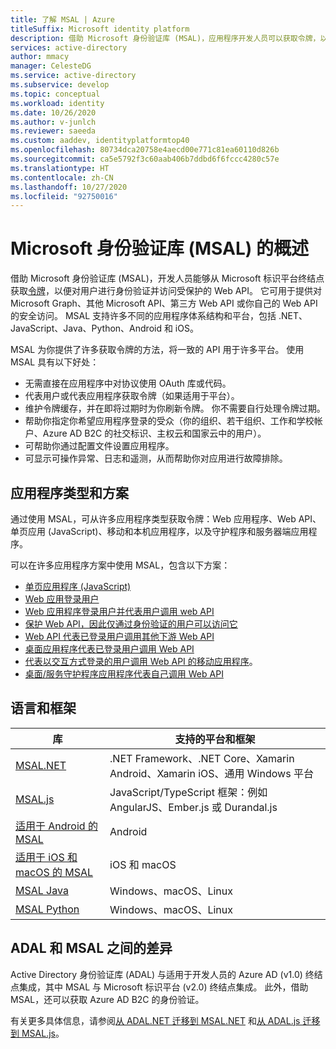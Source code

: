 ```yaml
---
title: 了解 MSAL | Azure
titleSuffix: Microsoft identity platform
description: 借助 Microsoft 身份验证库 (MSAL)，应用程序开发人员可以获取令牌，以调用受保护的 Web API。 这些 Web API 可以是 Microsoft Graph、其他 Microsoft API、第三方 Web API 或你自己的 Web API。 MSAL 支持多个应用程序体系结构和平台。
services: active-directory
author: mmacy
manager: CelesteDG
ms.service: active-directory
ms.subservice: develop
ms.topic: conceptual
ms.workload: identity
ms.date: 10/26/2020
ms.author: v-junlch
ms.reviewer: saeeda
ms.custom: aaddev, identityplatformtop40
ms.openlocfilehash: 80734dca20758e4aecd00e771c81ea60110d826b
ms.sourcegitcommit: ca5e5792f3c60aab406b7ddbd6f6fccc4280c57e
ms.translationtype: HT
ms.contentlocale: zh-CN
ms.lasthandoff: 10/27/2020
ms.locfileid: "92750016"
---
```

# <a name="overview-of-microsoft-authentication-library-msal"></a>Microsoft 身份验证库 (MSAL) 的概述
借助 Microsoft 身份验证库 (MSAL)，开发人员能够从 Microsoft 标识平台终结点获取[令牌](developer-glossary.md#security-token)，以便对用户进行身份验证并访问受保护的 Web API。 它可用于提供对 Microsoft Graph、其他 Microsoft API、第三方 Web API 或你自己的 Web API 的安全访问。 MSAL 支持许多不同的应用程序体系结构和平台，包括 .NET、JavaScript、Java、Python、Android 和 iOS。

MSAL 为你提供了许多获取令牌的方法，将一致的 API 用于许多平台。 使用 MSAL 具有以下好处：

* 无需直接在应用程序中对协议使用 OAuth 库或代码。
* 代表用户或代表应用程序获取令牌（如果适用于平台）。
* 维护令牌缓存，并在即将过期时为你刷新令牌。 你不需要自行处理令牌过期。
* 帮助你指定你希望应用程序登录的受众（你的组织、若干组织、工作和学校帐户、Azure AD B2C 的社交标识、主权云和国家云中的用户）。
* 可帮助你通过配置文件设置应用程序。
* 可显示可操作异常、日志和遥测，从而帮助你对应用进行故障排除。

## <a name="application-types-and-scenarios"></a>应用程序类型和方案
通过使用 MSAL，可从许多应用程序类型获取令牌：Web 应用程序、Web API、单页应用 (JavaScript)、移动和本机应用程序，以及守护程序和服务器端应用程序。

可以在许多应用程序方案中使用 MSAL，包含以下方案：

* [单页应用程序 (JavaScript)](scenario-spa-overview.md)
* [Web 应用登录用户](scenario-web-app-sign-user-overview.md)
* [Web 应用程序登录用户并代表用户调用 web API](scenario-web-app-call-api-overview.md)
* [保护 Web API，因此仅通过身份验证的用户可以访问它](scenario-protected-web-api-overview.md)
* [Web API 代表已登录用户调用其他下游 Web API](scenario-web-api-call-api-overview.md)
* [桌面应用程序代表已登录用户调用 Web API](scenario-desktop-overview.md)
* [代表以交互方式登录的用户调用 Web API 的移动应用程序](scenario-mobile-overview.md)。
* [桌面/服务守护程序应用程序代表自己调用 Web API](scenario-daemon-overview.md)

## <a name="languages-and-frameworks"></a>语言和框架

| 库 | 支持的平台和框架|
| --- | --- |
| [MSAL.NET](https://github.com/AzureAD/microsoft-authentication-library-for-dotnet)| .NET Framework、.NET Core、Xamarin Android、Xamarin iOS、通用 Windows 平台|
| [MSAL.js](https://github.com/AzureAD/microsoft-authentication-library-for-js)| JavaScript/TypeScript 框架：例如 AngularJS、Ember.js 或 Durandal.js|
| [适用于 Android 的 MSAL](https://github.com/AzureAD/microsoft-authentication-library-for-android)|Android|
| [适用于 iOS 和 macOS 的 MSAL](https://github.com/AzureAD/microsoft-authentication-library-for-objc)|iOS 和 macOS|
| [MSAL Java](https://github.com/AzureAD/microsoft-authentication-library-for-java)|Windows、macOS、Linux|
| [MSAL Python](https://github.com/AzureAD/microsoft-authentication-library-for-python)|Windows、macOS、Linux|

## <a name="differences-between-adal-and-msal"></a>ADAL 和 MSAL 之间的差异

Active Directory 身份验证库 (ADAL) 与适用于开发人员的 Azure AD (v1.0) 终结点集成，其中 MSAL 与 Microsoft 标识平台 (v2.0) 终结点集成。 此外，借助 MSAL，还可以获取 Azure AD B2C 的身份验证。

有关更多具体信息，请参阅[从 ADAL.NET 迁移到 MSAL.NET](msal-net-migration.md) 和[从 ADAL.js 迁移到 MSAL.js](msal-compare-msal-js-and-adal-js.md)。

